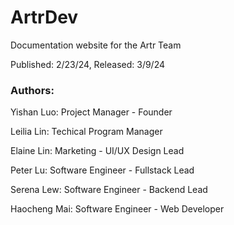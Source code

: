 ﻿# ArtrDev

Documentation website for the Artr Team

Published: 2/23/24, Released: 3/9/24

### Authors:

Yishan Luo: Project Manager - Founder

Leilia Lin: Techical Program Manager 

Elaine Lin: Marketing - UI/UX Design Lead


Peter Lu: Software Engineer - Fullstack Lead

Serena Lew: Software Engineer - Backend Lead

Haocheng Mai: Software Engineer - Web Developer




